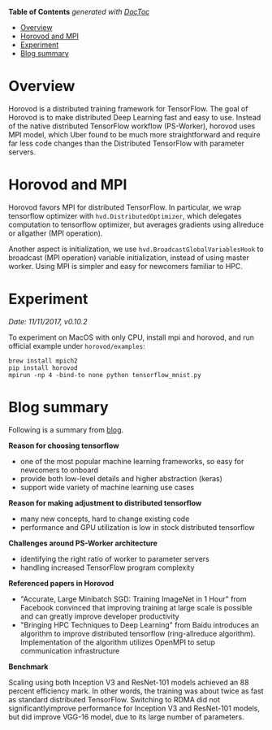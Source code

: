 <!-- START doctoc generated TOC please keep comment here to allow auto update -->
<!-- DON'T EDIT THIS SECTION, INSTEAD RE-RUN doctoc TO UPDATE -->
**Table of Contents**  *generated with [DocToc](https://github.com/thlorenz/doctoc)*

- [Overview](#overview)
- [Horovod and MPI](#horovod-and-mpi)
- [Experiment](#experiment)
- [Blog summary](#blog-summary)

<!-- END doctoc generated TOC please keep comment here to allow auto update -->

# Overview

Horovod is a distributed training framework for TensorFlow. The goal of Horovod is to make distributed
Deep Learning fast and easy to use. Instead of the native distributed TensorFlow workflow (PS-Worker),
horovod uses MPI model, which Uber found to be much more straightforward and require far less code
changes than the Distributed TensorFlow with parameter servers.

# Horovod and MPI

Horovod favors MPI for distributed TensorFlow. In particular, we wrap tensorflow optimizer with
`hvd.DistributedOptimizer`, which delegates computation to tensorflow optimizer, but averages gradients
using allreduce or allgather (MPI operation).

Another aspect is initialization, we use `hvd.BroadcastGlobalVariablesHook` to broadcast (MPI operation)
variable initialization, instead of using master worker. Using MPI is simpler and easy for newcomers
familiar to HPC.

# Experiment

*Date: 11/11/2017, v0.10.2*

To experiment on MacOS with only CPU, install mpi and horovod, and run official example under
`horovod/examples`:

```
brew install mpich2
pip install horovod
mpirun -np 4 -bind-to none python tensorflow_mnist.py
```

# Blog summary

Following is a summary from [blog](https://eng.uber.com/horovod/).

**Reason for choosing tensorflow**

- one of the most popular machine learning frameworks, so easy for newcomers to onboard
- provide both low-level details and higher abstraction (keras)
- support wide variety of machine learning use cases

**Reason for making adjustment to distributed tensorflow**

- many new concepts, hard to change existing code
- performance and GPU utilization is low in stock distributed tensorflow

**Challenges around PS-Worker architecture**

- identifying the right ratio of worker to parameter servers
- handling increased TensorFlow program complexity

**Referenced papers in Horovod**

- "Accurate, Large Minibatch SGD: Training ImageNet in 1 Hour" from Facebook convinced that improving
  training at large scale is possible and can greatly improve developer productivity
- "Bringing HPC Techniques to Deep Learning" from Baidu introduces an algorithm to improve distributed
  tensorflow (ring-allreduce algorithm). Implementation of the algorithm utilizes OpenMPI to setup
  communication infrastructure

**Benchmark**

Scaling using both Inception V3 and ResNet-101 models achieved an 88 percent efficiency mark. In other
words, the training was about twice as fast as standard distributed TensorFlow. Switching to RDMA did
not significantlyimprove performance for Inception V3 and ResNet-101 models, but did improve VGG-16
model, due to its large number of parameters.
